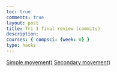 ```yaml
---
toc: true
comments: true
layout: post
title: Tri 1 final review (commits)
description: 
courses: { compsci: {week: 0} }
type: hacks
---
```


[Simple movement)](https://qdbordtoshred.github.io/qwerty/do)
[Secondary movement)](https://qdbordtoshred.github.io/qwerty/dog)